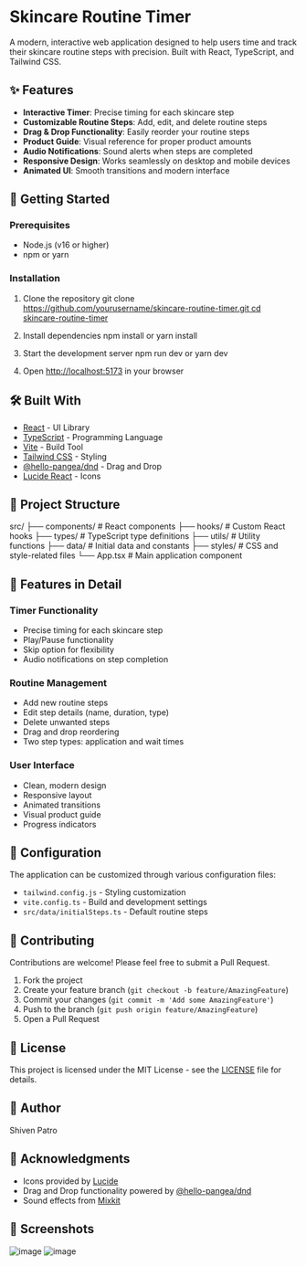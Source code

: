 # Skincare Routine Timer

A modern, interactive web application designed to help users time and track their skincare routine steps with precision. Built with React, TypeScript, and Tailwind CSS.

## ✨ Features

- **Interactive Timer**: Precise timing for each skincare step
- **Customizable Routine Steps**: Add, edit, and delete routine steps
- **Drag & Drop Functionality**: Easily reorder your routine steps
- **Product Guide**: Visual reference for proper product amounts
- **Audio Notifications**: Sound alerts when steps are completed
- **Responsive Design**: Works seamlessly on desktop and mobile devices
- **Animated UI**: Smooth transitions and modern interface

## 🚀 Getting Started

### Prerequisites

- Node.js (v16 or higher)
- npm or yarn

### Installation

1. Clone the repository
git clone [https://github.com/yourusername/skincare-routine-timer.git
cd skincare-routine-timer](https://github.com/shivenpatro/Skincare-Tracker-Timer)
2. Install dependencies
npm install
or
yarn install
3. Start the development server
npm run dev
or
yarn dev

4. Open [http://localhost:5173](http://localhost:5173) in your browser

## 🛠️ Built With

- [React](https://reactjs.org/) - UI Library
- [TypeScript](https://www.typescriptlang.org/) - Programming Language
- [Vite](https://vitejs.dev/) - Build Tool
- [Tailwind CSS](https://tailwindcss.com/) - Styling
- [@hello-pangea/dnd](https://github.com/hello-pangea/dnd) - Drag and Drop
- [Lucide React](https://lucide.dev/) - Icons

## 📁 Project Structure
src/
├── components/ # React components
├── hooks/ # Custom React hooks
├── types/ # TypeScript type definitions
├── utils/ # Utility functions
├── data/ # Initial data and constants
├── styles/ # CSS and style-related files
└── App.tsx # Main application component

## 🎨 Features in Detail

### Timer Functionality
- Precise timing for each skincare step
- Play/Pause functionality
- Skip option for flexibility
- Audio notifications on step completion

### Routine Management
- Add new routine steps
- Edit step details (name, duration, type)
- Delete unwanted steps
- Drag and drop reordering
- Two step types: application and wait times

### User Interface
- Clean, modern design
- Responsive layout
- Animated transitions
- Visual product guide
- Progress indicators

## 🔧 Configuration

The application can be customized through various configuration files:

- `tailwind.config.js` - Styling customization
- `vite.config.ts` - Build and development settings
- `src/data/initialSteps.ts` - Default routine steps

## 🤝 Contributing

Contributions are welcome! Please feel free to submit a Pull Request.

1. Fork the project
2. Create your feature branch (`git checkout -b feature/AmazingFeature`)
3. Commit your changes (`git commit -m 'Add some AmazingFeature'`)
4. Push to the branch (`git push origin feature/AmazingFeature`)
5. Open a Pull Request

## 📝 License

This project is licensed under the MIT License - see the [LICENSE](LICENSE) file for details.

## 👤 Author

Shiven Patro

## 🙏 Acknowledgments

- Icons provided by [Lucide](https://lucide.dev/)
- Drag and Drop functionality powered by [@hello-pangea/dnd](https://github.com/hello-pangea/dnd)
- Sound effects from [Mixkit](https://mixkit.co/)

## 📸 Screenshots

![image](https://github.com/user-attachments/assets/435a59a0-06d1-4ae3-8d74-74332299c6e1)
![image](https://github.com/user-attachments/assets/8f7217d1-86a9-45cd-9892-f18fd3f084d2)
